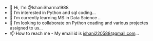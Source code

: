 - 👋 Hi, I’m @IshaniSharma1988
- 👀 I’m interested in Python and sql coding...
- 🌱 I’m currently learning MS in Data Science ..
- 💞️ I’m looking to collaborate on Python coading and various projectes assigned to us...
- 📫 How to reach me - My email id is ishani220588@gmail.com...

<!---
IshaniSharma1988/IshaniSharma1988 is a ✨ special ✨ repository because its `README.md` (this file) appears on your GitHub profile.
You can click the Preview link to take a look at your changes.
--->
